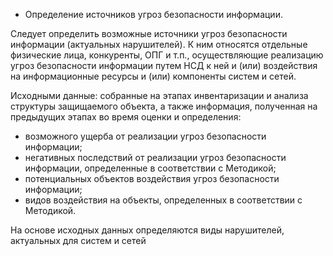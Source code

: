 - Определение источников угроз безопасности информации.

Следует определить возможные источники угроз безопасности информации (актуальных нарушителей). К ним относятся отдельные физические лица, конкуренты, ОПГ и т.п., осуществляющие реализацию угроз безопасности информации путем НСД к ней и (или) воздействия на информационные ресурсы и (или) компоненты систем и сетей.

Исходными данные: собранные на этапах инвентаризации и анализа структуры защищаемого объекта, а также информация, полученная на предыдущих этапах во время оценки и определения:
- возможного ущерба от реализации угроз безопасности информации;
- негативных последствий от реализации угроз безопасности информации, определенные в соответствии с Методикой;
- потенциальных объектов воздействия угроз безопасности информации;
- видов воздействия на объекты, определенных в соответствии с Методикой.

На основе исходных данных определяются виды нарушителей, актуальных для систем и сетей